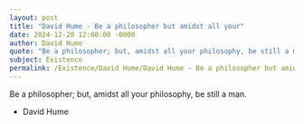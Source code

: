 ```yaml
---
layout: post
title: "David Hume - Be a philosopher but amidst all your"
date: 2024-12-28 12:00:00 -0000
author: David Hume
quote: "Be a philosopher; but, amidst all your philosophy, be still a man."
subject: Existence
permalink: /Existence/David Hume/David Hume - Be a philosopher but amidst all your
---
```


Be a philosopher; but, amidst all your philosophy, be still a man.

- David Hume
